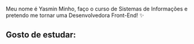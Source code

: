 
<p align="left"> 
  Meu nome é Yasmin Minho, faço o curso de Sistemas de Informações e pretendo me tornar uma Desenvolvedora Front-End! ✨
</p>

## Gosto de estudar:

<p align="left">
  <img src="https://img.shields.io/badge/HTML5-E34F26?style=for-the-badge&logo=html5&logoColor=white" alt=""/>
  <img src="https://img.shields.io/badge/CSS3-1572B6?style=for-the-badge&logo=css3&logoColor=white" alt=""/>

  <img src="https://img.shields.io/badge/JavaScript-323330?style=for-the-badge&logo=javascript&logoColor=F7DF1E" alt=""/>
</p>
